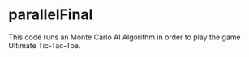 # parallelFinal

This code runs an Monte Carlo AI Algorithm in order to play the game Ultimate Tic-Tac-Toe.
